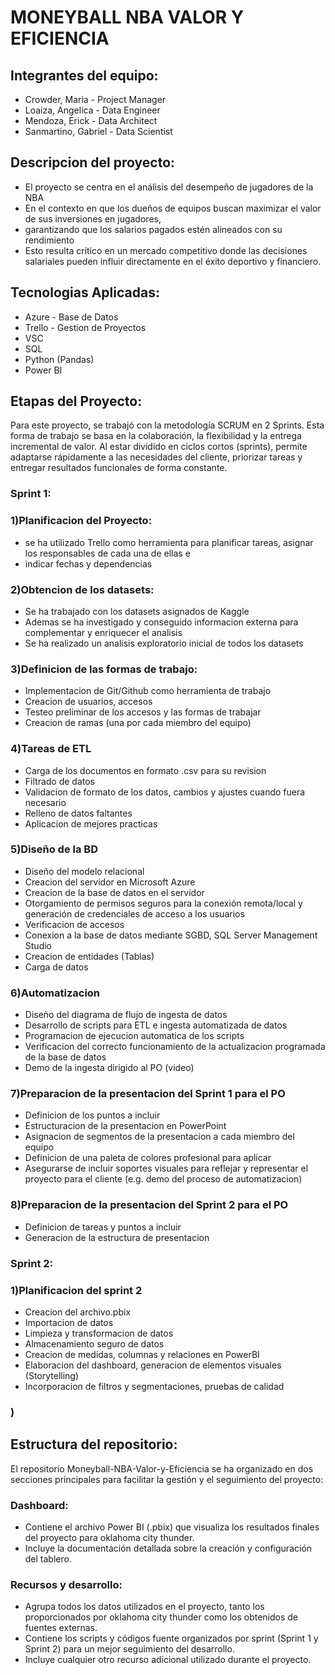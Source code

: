 # MONEYBALL NBA VALOR Y EFICIENCIA

## Integrantes del equipo: 
- Crowder, Maria - Project Manager 
- Loaiza, Angelica - Data Engineer
- Mendoza, Erick - Data Architect
- Sanmartino, Gabriel - Data Scientist

## Descripcion del proyecto:

- El proyecto se centra en el análisis del desempeño de jugadores de la NBA
- En el contexto en que los dueños de equipos buscan maximizar el valor de sus inversiones en jugadores, 
- garantizando que los salarios pagados estén alineados con su rendimiento
- Esto resulta crítico en un mercado competitivo donde las decisiones salariales pueden influir directamente en el éxito deportivo y financiero.

## Tecnologias Aplicadas:

- Azure - Base de Datos
- Trello - Gestion de Proyectos
- VSC
- SQL
- Python (Pandas)
- Power BI


## Etapas del Proyecto:

Para este proyecto, se trabajó con la metodología SCRUM en 2 Sprints.
Esta forma de trabajo se basa en la colaboración, la flexibilidad y la entrega incremental de valor. 
Al estar dividido en ciclos cortos  (sprints), permite adaptarse rápidamente a las necesidades del cliente, priorizar tareas y entregar resultados funcionales de forma constante.

### **Sprint 1:**

### 1)Planificacion del Proyecto: 
- se ha utilizado Trello como herramienta para planificar tareas, asignar los responsables de cada una de ellas e
- indicar fechas y dependencias

### 2)Obtencion de los datasets:
- Se ha trabajado con los datasets asignados de Kaggle
- Ademas se ha investigado y conseguido informacion externa para complementar y enriquecer el analisis
- Se ha realizado un analisis exploratorio inicial de todos los datasets

### 3)Definicion de las formas de trabajo:
- Implementacion de Git/Github como herramienta de trabajo
- Creacion de usuarios, accesos
- Testeo preliminar de los accesos y las formas de trabajar
- Creacion de ramas (una por cada miembro del equipo)

### 4)Tareas de ETL
- Carga de los documentos en formato .csv para su revision
- Filtrado de datos
- Validacion de formato de los datos, cambios y ajustes cuando fuera necesario
- Relleno de datos faltantes
- Aplicacion de mejores practicas

### 5)Diseño de la BD
- Diseño del modelo relacional
- Creacion del servidor en Microsoft Azure
- Creacion de la base de datos en el servidor
- Otorgamiento de permisos seguros para la conexión remota/local y generación de credenciales de acceso a los usuarios
- Verificacion de accesos
- Conexion a la base de datos mediante SGBD, SQL Server Management Studio
- Creacion de entidades (Tablas)
- Carga de datos

### 6)Automatizacion
- Diseño del diagrama de flujo de ingesta de datos
- Desarrollo de scripts para ETL e ingesta automatizada de datos
- Programacion de ejecucion automatica de los scripts
- Verificacion del correcto funcionamiento de la actualizacion programada de la base de datos
- Demo de la ingesta dirigido al PO (video)

### 7)Preparacion de la presentacion del Sprint 1 para el PO
- Definicion de los puntos a incluir
- Estructuracion de la presentacion en PowerPoint
- Asignacion de segmentos de la presentacion a cada miembro del equipo
- Definicion de una paleta de colores profesional para aplicar
- Asegurarse de incluir soportes visuales para reflejar y representar el proyecto para el cliente (e.g. demo del proceso de automatizacion)

### 8)Preparacion de la presentacion del Sprint 2 para el PO
- Definicion de tareas y puntos a incluir
- Generacion de la estructura de presentacion 

### **Sprint 2:**

### 1)Planificacion del sprint 2
- Creacion del archivo.pbix
- Importacion de datos
- Limpieza y transformacion de datos
- Almacenamiento seguro de datos
- Creacion de medidas, columnas y relaciones en PowerBI
- Elaboracion del dashboard, generacion de elementos visuales (Storytelling)
- Incorporacion de filtros y segmentaciones, pruebas de calidad

### )


## Estructura del repositorio:
El repositorio Moneyball-NBA-Valor-y-Eficiencia se ha organizado en dos secciones principales para facilitar la gestión y el seguimiento del proyecto:

###	Dashboard:
- Contiene el archivo Power BI (.pbix) que visualiza los resultados finales del proyecto para oklahoma city thunder.
- Incluye la documentación detallada sobre la creación y configuración del tablero.


###	Recursos y desarrollo:
- Agrupa todos los datos utilizados en el proyecto, tanto los proporcionados por oklahoma city thunder como los obtenidos de fuentes externas.
- Contiene los scripts y códigos fuente organizados por sprint (Sprint 1 y Sprint 2) para un mejor seguimiento del desarrollo.
- Incluye cualquier otro recurso adicional utilizado durante el proyecto.


  

  


